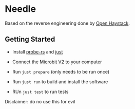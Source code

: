 # Needle

Based on the reverse engineering done by [Open Haystack](https://github.com/seemoo-lab/openhaystack).

## Getting Started

- Install [probe-rs](https://probe.rs/) and [just](https://just.systems/)
- Connect the [Microbit V2](https://microbit.org/) to your computer
- Run `just prepare` (only needs to be run once)

- Run `just run` to build and install the software
- RUn `just test` to run tests

Disclaimer: do no use this for evil
